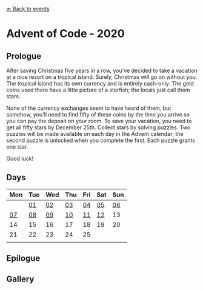 [:back: Back to events](https://github.com/vladmocanualexandru/advent_of_code)

# Advent of Code - 2020

## Prologue

After saving Christmas five years in a row, you've decided to take a vacation at a nice resort on a tropical island. 
Surely, Christmas will go on without you.
The tropical island has its own currency and is entirely cash-only. 
The gold coins used there have a little picture of a starfish; the locals just call them stars. 

None of the currency exchanges seem to have heard of them, but somehow, you'll need to find fifty of these coins 
by the time you arrive so you can pay the deposit on your room.
To save your vacation, you need to get all fifty stars by December 25th.
Collect stars by solving puzzles. Two puzzles will be made available on each day in the Advent calendar; 
the second puzzle is unlocked when you complete the first. Each puzzle grants one star. 

Good luck!

## Days
| Mon | Tue | Wed | Thu | Fri | Sat | Sun |
| --- | --- | --- | --- | --- | --- | --- |
||[01](./d01)|[02](./d02)|[03](./d03)|[04](./d04)|[05](./d05)|[06](./d06)|
|[07](./d07)|[08](./d08)|[09](./d09)|[10](./d10)|[11](./d11)|[12](./d12)|13
|14|15|16|17|18|19|20
|21|22|23|24|25|
||

## Epilogue

## Gallery